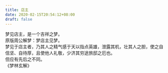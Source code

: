 ```yaml
---
title: 店主
date: 2020-02-15T20:54:12+08:00
draft: false
---
```


梦见店主，是一个吉祥之梦。<br>
原版周公解梦：梦店主见梦。<br>
梦见于店主者，乃其人之精气感于天以指点英雄，泄露其机，壮其人之胆，使之自信坚、自待厚，且使他人礼敬，少济其穷途旅邸之厄也。<br>
但应有先后之不同。<br>
《梦林玄解》